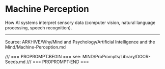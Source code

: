 # Machine Perception

How AI systems interpret sensory data (computer vision, natural language processing, speech recognition).

---
Source: ARKHIVE/Why/Mind and Psychology/Artificial Intelligence and the Mind/Machine-Perception.md

/// === PROPROMPT:BEGIN ===
see: MIND/ProPrompts/Library/DOOR-Seeds.md
/// === PROPROMPT:END ===
